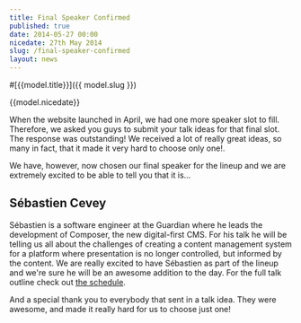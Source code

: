 ```yaml
---
title: Final Speaker Confirmed
published: true
date: 2014-05-27 00:00
nicedate: 27th May 2014
slug: /final-speaker-confirmed
layout: news
---
```

#[{{model.title}}]({{ model.slug }})

<span class="news-post__date">{{model.nicedate}}</span>

When the website launched in April, we had one more speaker slot to fill. Therefore, we asked you guys to submit your talk ideas for that final slot. The response was outstanding! We received a lot of really great ideas, so many in fact, that it made it very hard to choose only one!.

We have, however, now chosen our final speaker for the lineup and we are extremely excited to be able to tell you that it is...

## Sébastien Cevey

Sébastien is a software engineer at the Guardian where he leads the development of Composer, the new digital-first CMS. For his talk he will be telling us all about the challenges of creating a content management system for a platform where presentation is no longer controlled, but informed by the content. We are really excited to have Sébastien as part of the lineup and we're sure he will be an awesome addition to the day. For the full talk outline check out [the schedule](http://2014.shropgeek-revolution.co.uk/schedule.html).


And a special thank you to everybody that sent in a talk idea. They were awesome, and made it really hard for us to choose just one!